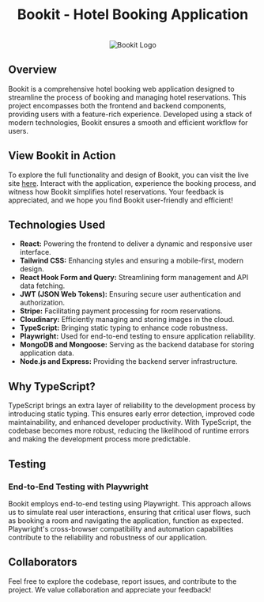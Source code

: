 <h1 align="center">Bookit - Hotel Booking Application</h1>

<p align="center">
  <br/>
  <img width="full-width" src="https://res.cloudinary.com/dudwjf2pu/image/upload/v1705691035/Bookit.com_jn9ebb.svg" alt="Bookit Logo" />
</p>

## Overview

Bookit is a comprehensive hotel booking web application designed to streamline the process of booking and managing hotel reservations. This project encompasses both the frontend and backend components, providing users with a feature-rich experience. Developed using a stack of modern technologies, Bookit ensures a smooth and efficient workflow for users.

## View Bookit in Action

To explore the full functionality and design of Bookit, you can visit the live site [here](https://bookit-0nvb.onrender.com/). Interact with the application, experience the booking process, and witness how Bookit simplifies hotel reservations. Your feedback is appreciated, and we hope you find Bookit user-friendly and efficient!

## Technologies Used

- **React:** Powering the frontend to deliver a dynamic and responsive user interface.
- **Tailwind CSS:** Enhancing styles and ensuring a mobile-first, modern design.
- **React Hook Form and Query:** Streamlining form management and API data fetching.
- **JWT (JSON Web Tokens):** Ensuring secure user authentication and authorization.
- **Stripe:** Facilitating payment processing for room reservations.
- **Cloudinary:** Efficiently managing and storing images in the cloud.
- **TypeScript:** Bringing static typing to enhance code robustness.
- **Playwright:** Used for end-to-end testing to ensure application reliability.
- **MongoDB and Mongoose:** Serving as the backend database for storing application data.
- **Node.js and Express:** Providing the backend server infrastructure.

## Why TypeScript?

TypeScript brings an extra layer of reliability to the development process by introducing static typing. This ensures early error detection, improved code maintainability, and enhanced developer productivity. With TypeScript, the codebase becomes more robust, reducing the likelihood of runtime errors and making the development process more predictable.

## Testing

### End-to-End Testing with Playwright

Bookit employs end-to-end testing using Playwright. This approach allows us to simulate real user interactions, ensuring that critical user flows, such as booking a room and navigating the application, function as expected. Playwright's cross-browser compatibility and automation capabilities contribute to the reliability and robustness of our application.
## Collaborators

Feel free to explore the codebase, report issues, and contribute to the project. We value collaboration and appreciate your feedback!


